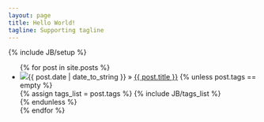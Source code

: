 ```yaml
---
layout: page
title: Hello World!
tagline: Supporting tagline
---
```

{% include JB/setup %}



<ul class="posts clearfix">
{% for post in site.posts %}
<li><img src="https://secure.gravatar.com/avatar/3b00ffdc531cc40c9f6dad3ab104b208?s=32&d=https://a248.e.akamai.net/assets.github.com%2Fimages%2Fgravatars%2Fgravatar-user-32.png" class="img-circle"><span>{{ post.date | date_to_string }}</span> &raquo; <a href="{{ BASE_PATH }}{{ post.url }}">{{ post.title }}</a>
{% unless post.tags == empty %}    
<div class="tab">
{% assign tags_list = post.tags %}
{% include JB/tags_list %}
</div>	
{% endunless %}  
</li>
{% endfor %}
</ul>



